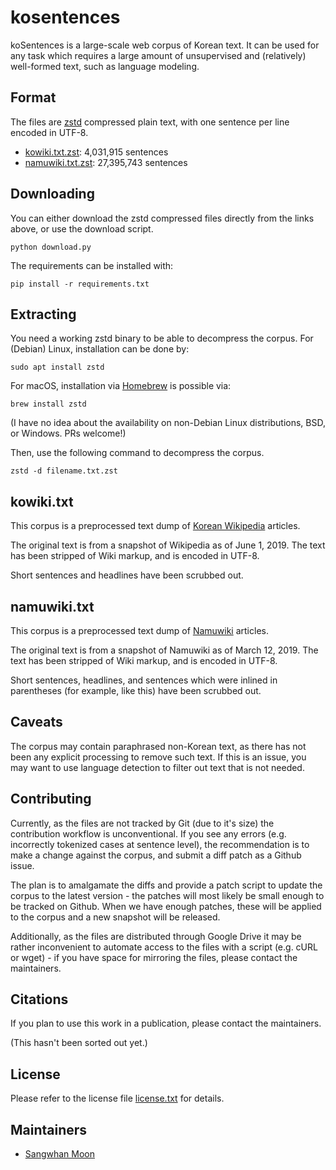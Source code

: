 kosentences
===========

koSentences is a large-scale web corpus of Korean text. It can be used for any task which
requires a large amount of unsupervised and (relatively) well-formed text, such as language
modeling.

Format
------

The files are [zstd](https://github.com/facebook/zstd) compressed plain text, with one sentence per line encoded in UTF-8.

 - [kowiki.txt.zst](https://drive.google.com/uc?id=1dR4CsClnw2S2QQidWGO5AKGr-OLT4dS-): 4,031,915 sentences
 - [namuwiki.txt.zst](https://drive.google.com/uc?id=1rmBYaWk1Zm5ImEZU634iUu2HedIbhAVM): 27,395,743 sentences

Downloading
-----------

You can either download the zstd compressed files directly from the links above, or use the download script.

    python download.py

The requirements can be installed with:

    pip install -r requirements.txt

Extracting
----------

You need a working zstd binary to be able to decompress the corpus. For (Debian) Linux, installation can be done by:

    sudo apt install zstd

For macOS, installation via [Homebrew](https://brew.sh) is possible via:

    brew install zstd

(I have no idea about the availability on non-Debian Linux distributions, BSD, or Windows. PRs welcome!)

Then, use the following command to decompress the corpus.

    zstd -d filename.txt.zst

kowiki.txt
----------

This corpus is a preprocessed text dump of [Korean Wikipedia](https://ko.wikipedia.org/) articles.

The original text is from a snapshot of Wikipedia as of June 1, 2019.
The text has been stripped of Wiki markup, and is encoded in UTF-8.

Short sentences and headlines have been scrubbed out.

namuwiki.txt
------------

This corpus is a preprocessed text dump of [Namuwiki](https://namu.wiki/) articles.

The original text is from a snapshot of Namuwiki as of March 12, 2019.
The text has been stripped of Wiki markup, and is encoded in UTF-8.

Short sentences, headlines, and sentences which were inlined in parentheses
(for example, like this) have been scrubbed out.

Caveats
-------

The corpus may contain paraphrased non-Korean text, as there has not been any explicit
processing to remove such text. If this is an issue, you may want to use language detection
to filter out text that is not needed.

Contributing
------------

Currently, as the files are not tracked by Git (due to it's size) the contribution workflow is
unconventional. If you see any errors (e.g. incorrectly tokenized cases at sentence level), the
recommendation is to make a change against the corpus, and submit a diff patch as a Github issue.

The plan is to amalgamate the diffs and provide a patch script to update the corpus to the latest
version - the patches will most likely be small enough to be tracked on Github. When we have
enough patches, these will be applied to the corpus and a new snapshot will be released.

Additionally, as the files are distributed through Google Drive it may be rather inconvenient to
automate access to the files with a script (e.g. cURL or wget) - if you have space for mirroring
the files, please contact the maintainers.

Citations
---------

If you plan to use this work in a publication, please contact the maintainers.

(This hasn't been sorted out yet.)

License
-------

Please refer to the license file [license.txt](license.txt) for details.

Maintainers
-----------

 - [Sangwhan Moon](https://sangwhan.com)
